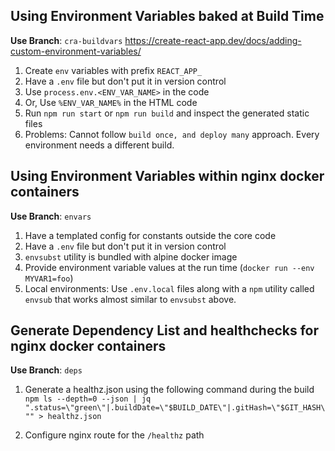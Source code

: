 ## Using Environment Variables baked at Build Time
**Use Branch**: `cra-buildvars`
https://create-react-app.dev/docs/adding-custom-environment-variables/

1. Create `env` variables with prefix `REACT_APP_`
1. Have a `.env` file but don't put it in version control
1. Use `process.env.<ENV_VAR_NAME>` in the code
1. Or, Use `%ENV_VAR_NAME%` in the HTML code
1. Run `npm run start` or `npm run build` and inspect the generated static files
1. Problems: Cannot follow `build once, and deploy many` approach. Every environment needs a different build.


## Using Environment Variables within nginx docker containers
**Use Branch**: `envars`
1. Have a templated config for constants outside the core code
1. Have a `.env` file but don't put it in version control
1. `envsubst` utility is bundled with alpine docker image
1. Provide environment variable values at the run time (`docker run --env MYVAR1=foo`)
1. Local environments: Use `.env.local` files along with a `npm` utility called `envsub` that works almost similar to `envsubst` above.


## Generate Dependency List and healthchecks for nginx docker containers
**Use Branch**: `deps`
1. Generate a healthz.json using the following command during the build
`npm ls --depth=0 --json | jq ".status=\"green\"|.buildDate=\"$BUILD_DATE\"|.gitHash=\"$GIT_HASH\"" > healthz.json`

1. Configure nginx route for the `/healthz` path
